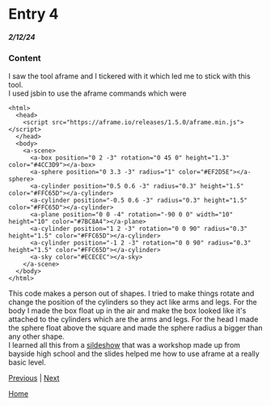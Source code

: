 # Entry 4
##### 2/12/24
### Content
I saw the tool aframe and I tickered with it which led me to stick with this tool.   
I used jsbin to use the aframe commands which were
```
<html>
  <head>
    <script src="https://aframe.io/releases/1.5.0/aframe.min.js"></script>
  </head>
  <body>
    <a-scene>
      <a-box position="0 2 -3" rotation="0 45 0" height="1.3" color="#4CC3D9"></a-box>
      <a-sphere position="0 3.3 -3" radius="1" color="#EF2D5E"></a-sphere>
      <a-cylinder position="0.5 0.6 -3" radius="0.3" height="1.5" color="#FFC65D"></a-cylinder>
      <a-cylinder position="-0.5 0.6 -3" radius="0.3" height="1.5" color="#FFC65D"></a-cylinder>
      <a-plane position="0 0 -4" rotation="-90 0 0" width="10" height="10" color="#7BC8A4"></a-plane>
      <a-cylinder position="1 2 -3" rotation="0 0 90" radius="0.3" height="1.5" color="#FFC65D"></a-cylinder>
      <a-cylinder position="-1 2 -3" rotation="0 0 90" radius="0.3" height="1.5" color="#FFC65D"></a-cylinder>
      <a-sky color="#ECECEC"></a-sky>
    </a-scene>
  </body>
</html>
```
This code makes a person out of shapes. I tried to make things rotate and change the position of the cylinders so they act like arms and legs. For the body I made the box float up in the air and make the box looked like it's attached to the cylinders which are the arms and legs. For the head I made the sphere float above the square and made the sphere radius a bigger than any other shape.    
I learned all this from a [sildeshow](https://docs.google.com/presentation/d/1nsptrTVH5fI2NpvmmE3PffaUNODlpyxpB-LgH4Eko5A/edit#slide=id.g84acedc9de_0_70) that was a workshop made up from bayside high school and the slides helped me how to use aframe at a really basic level.
 

[Previous](entry03.md) | [Next](entry05.md)

[Home](../README.md)
